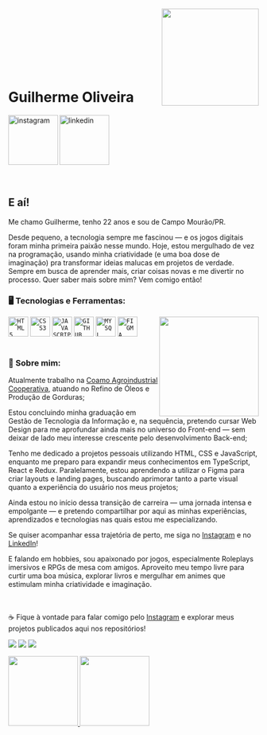 <img align="right" width="195px" style="margin-top:-20px" src="https://cdn.discordapp.com/attachments/1358089165358760036/1359709738677309641/Design_sem_nome.png?ex=67f877df&is=67f7265f&hm=6960f35d2aa5c23127afb180cf5af448e9cbf9f5ea7e9c7167f6a89c05ceb3cb&">
</br>
</br>
</br>
</br>
</br>
</br>

<div dsplay="inline-block">

 
 <h1 align="left">Guilherme Oliveira</h1>
 <a href="https://www.instagram.com/ohguilher/">
    <img align="left" width="100px" src="https://cdn.discordapp.com/attachments/1358089165358760036/1358956086627139755/1.png?ex=67f5b9fb&is=67f4687b&hm=73535dcfe035383d8b2f0ec7842d2d5240fe0b4159b07ce14c6d22ff7c9decd6&" alt="instagram" style="vertical-align:top;">
  </a> 
  <a href="https://www.linkedin.com/in/ohguilher/">
    <img width="100px" src="https://cdn.discordapp.com/attachments/1358089165358760036/1358956087017082990/2.png?ex=67f5b9fb&is=67f4687b&hm=697226a1cf5143ca8422abec836a0e5f194f9150a2331d0daa9bab8b9731390d&" alt="linkedin" style="vertical-align:top;">
  </a>

</div>

</br>
</br>

## E aí! 

Me chamo Guilherme, tenho 22 anos e sou de Campo Mourão/PR.

Desde pequeno, a tecnologia sempre me fascinou — e os jogos digitais foram minha primeira paixão nesse mundo. Hoje, estou mergulhado de vez na programação, usando minha criatividade (e uma boa dose de imaginação) pra transformar ideias malucas em projetos de verdade. Sempre em busca de aprender mais, criar coisas novas e me divertir no processo. Quer saber mais sobre mim? Vem comigo então!

### 🖥️ Tecnologias e Ferramentas:
<img width="200px" align="right" src="https://cdn.discordapp.com/attachments/1358089165358760036/1359709738111209633/Design_sem_nome_1.png?ex=67f877df&is=67f7265f&hm=e730bf354973b7bafb37495e36ebe022dd95cc9a540fa3d8de200e19fc20bb49&">
<code><img width="40px" src="https://cdn.jsdelivr.net/gh/devicons/devicon/icons/html5/html5-original-wordmark.svg" title = "HTML5"/></code>
<code><img width="40px" src="https://cdn.jsdelivr.net/gh/devicons/devicon/icons/css3/css3-original-wordmark.svg" title = "CSS3"/></code>
<code><img width="40px" src="https://cdn.jsdelivr.net/gh/devicons/devicon/icons/javascript/javascript-original.svg" title = "JAVASCRIPT"/></code>
<code><img width="40px" src="https://cdn.jsdelivr.net/gh/devicons/devicon/icons/github/github-original.svg" title = "GITHUB"/></code>
<code><img width="40px" src="https://cdn.jsdelivr.net/gh/devicons/devicon/icons/mysql/mysql-original.svg" title = "MYSQL"/></code>
<code><img width="40px" src="https://cdn.jsdelivr.net/gh/devicons/devicon@latest/icons/figma/figma-original.svg" title = "FIGMA"/></code>
          

</br>
</br>

### 📜 Sobre mim:

<div display="inline-block">
 <p align="left"> Atualmente trabalho na <a href="https://www.coamo.com.br">Coamo Agroindustrial Cooperativa</a>, atuando no Refino de Óleos e Produção de Gorduras;</p>
 <p align="left"> Estou concluindo minha graduação em Gestão de Tecnologia da Informação e, na sequência, pretendo cursar Web Design para me aprofundar ainda mais no universo do Front-end — sem deixar de lado meu interesse crescente pelo desenvolvimento Back-end;</p>
 <p align="left"> Tenho me dedicado a projetos pessoais utilizando HTML, CSS e JavaScript, enquanto me preparo para expandir meus conhecimentos em TypeScript, React e Redux. Paralelamente, estou aprendendo a utilizar o Figma para criar layouts e landing pages, buscando aprimorar tanto a parte visual quanto a experiência do usuário nos meus projetos;</p>
 <p align="left"> Ainda estou no início dessa transição de carreira — uma jornada intensa e empolgante — e pretendo compartilhar por aqui as minhas experiências, aprendizados e tecnologias nas quais estou me especializando. </p>
<p aling="left"> Se quiser acompanhar essa trajetória de perto, me siga no <a href="https://www.instagram.com/ohguilher/">Instagram</a> e no <a href="https://www.linkedin.com/in/ohguilher/">LinkedIn</a>!
 <p align="left"> E falando em hobbies, sou apaixonado por jogos, especialmente Roleplays imersivos e RPGs de mesa com amigos. Aproveito meu tempo livre para curtir uma boa música, explorar livros e mergulhar em animes que estimulam minha criatividade e imaginação.</p>
</div>
</br>
</br>
☕ Fique à vontade para falar comigo pelo <a href="https://www.instagram.com/ohguilher/">Instagram</a> e explorar meus projetos publicados aqui nos repositórios!

</br>

<a href="https://www.instagram.com/ohguilher/" target="_blank"><img loading="lazy" src="https://img.shields.io/badge/-Instagram-%23E4405F?style=for-the-badge&logo=instagram&logoColor=white" target="_blank"></a>
<a href="https://www.linkedin.com/in/ohguilher/" target="_blank"><img loading="lazy" src="https://img.shields.io/badge/-LinkedIn-%230077B5?style=for-the-badge&logo=linkedin&logoColor=white" target="_blank"></a>
<a href = "ohguilherdev@gmail.com"><img loading="lazy" src="https://img.shields.io/badge/Gmail-D14836?style=for-the-badge&logo=gmail&logoColor=white" target="_blank"></a>

<div>
   <a href="https://github.com/DevGuilher">
   <img height="140em" src="https://github-readme-stats.vercel.app/api?username=DevGuilher&show_icons=true&theme=tokyonight&include_all_commits=true&count_private=true"/>
   <img height="140em" src="https://github-readme-stats.vercel.app/api/top-langs/?username=DevGuilher&layout=compact&langs_count=6&theme=tokyonight"/>
</div>
